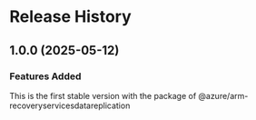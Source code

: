 # Release History
    
## 1.0.0 (2025-05-12)

### Features Added

This is the first stable version with the package of @azure/arm-recoveryservicesdatareplication
